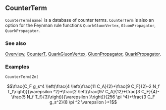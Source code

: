 ## CounterTerm

`CounterTerm[name]` is a database of counter terms. `CounterTerm` is also an option for the Feynman rule functions `QuarkGluonVertex`, `GluonPropagator`, `QuarkPropagator`.

### See also

[Overview](Extra/FeynCalc.md), [CounterT](CounterT.md), [QuarkGluonVertex](QuarkGluonVertex.md), [GluonPropagator](GluonPropagator.md), [QuarkPropagator](QuarkPropagator.md).

### Examples

```mathematica
CounterTerm[Zm]
```

$$\frac{C_F g_s^4 \left(\frac{4 \left(\frac{11 C_A}{2}+\frac{9 C_F}{2}-2 N_f T_f\right)}{\varepsilon ^2}+\frac{2 \left(\frac{97 C_A}{12}+\frac{3 C_F}{4}-\frac{5 N_f T_f}{3}\right)}{\varepsilon }\right)}{256 \pi ^4}+\frac{3 C_F g_s^2}{8 \pi ^2 \varepsilon }+1$$